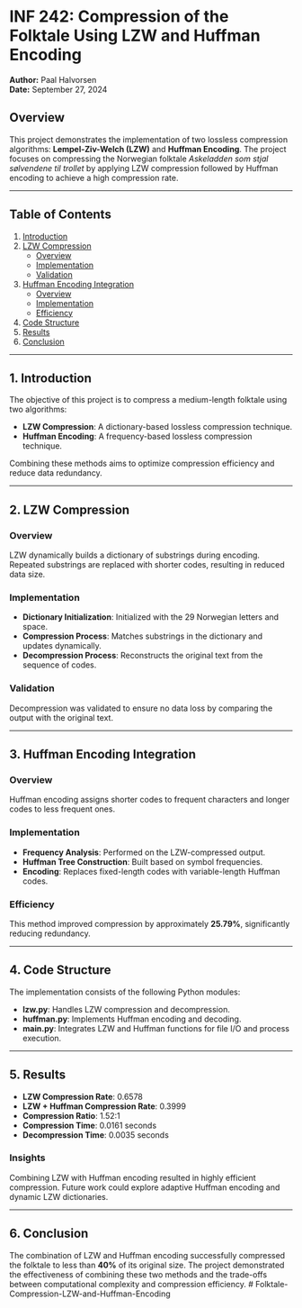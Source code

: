 # INF 242: Compression of the Folktale Using LZW and Huffman Encoding

**Author:** Paal Halvorsen  
**Date:** September 27, 2024

## Overview

This project demonstrates the implementation of two lossless compression algorithms: **Lempel-Ziv-Welch (LZW)** and **Huffman Encoding**. The project focuses on compressing the Norwegian folktale _Askeladden som stjal sølvendene til trollet_ by applying LZW compression followed by Huffman encoding to achieve a high compression rate.

---

## Table of Contents

1. [Introduction](#introduction)
2. [LZW Compression](#lzw-compression)
   - [Overview](#lzw-overview)
   - [Implementation](#lzw-implementation)
   - [Validation](#lzw-validation)
3. [Huffman Encoding Integration](#huffman-encoding-integration)
   - [Overview](#huffman-overview)
   - [Implementation](#huffman-implementation)
   - [Efficiency](#huffman-efficiency)
4. [Code Structure](#code-structure)
5. [Results](#results)
6. [Conclusion](#conclusion)

---

## 1. Introduction

The objective of this project is to compress a medium-length folktale using two algorithms:

- **LZW Compression**: A dictionary-based lossless compression technique.
- **Huffman Encoding**: A frequency-based lossless compression technique.

Combining these methods aims to optimize compression efficiency and reduce data redundancy.

---

## 2. LZW Compression

### Overview

LZW dynamically builds a dictionary of substrings during encoding. Repeated substrings are replaced with shorter codes, resulting in reduced data size.

### Implementation

- **Dictionary Initialization**: Initialized with the 29 Norwegian letters and space.
- **Compression Process**: Matches substrings in the dictionary and updates dynamically.
- **Decompression Process**: Reconstructs the original text from the sequence of codes.

### Validation

Decompression was validated to ensure no data loss by comparing the output with the original text.

---

## 3. Huffman Encoding Integration

### Overview

Huffman encoding assigns shorter codes to frequent characters and longer codes to less frequent ones.

### Implementation

- **Frequency Analysis**: Performed on the LZW-compressed output.
- **Huffman Tree Construction**: Built based on symbol frequencies.
- **Encoding**: Replaces fixed-length codes with variable-length Huffman codes.

### Efficiency

This method improved compression by approximately **25.79%**, significantly reducing redundancy.

---

## 4. Code Structure

The implementation consists of the following Python modules:

- **lzw.py**: Handles LZW compression and decompression.
- **huffman.py**: Implements Huffman encoding and decoding.
- **main.py**: Integrates LZW and Huffman functions for file I/O and process execution.

---

## 5. Results

- **LZW Compression Rate**: 0.6578
- **LZW + Huffman Compression Rate**: 0.3999
- **Compression Ratio**: 1.52:1
- **Compression Time**: 0.0161 seconds
- **Decompression Time**: 0.0035 seconds

### Insights

Combining LZW with Huffman encoding resulted in highly efficient compression. Future work could explore adaptive Huffman encoding and dynamic LZW dictionaries.

---

## 6. Conclusion

The combination of LZW and Huffman encoding successfully compressed the folktale to less than **40%** of its original size. The project demonstrated the effectiveness of combining these two methods and the trade-offs between computational complexity and compression efficiency.
#   F o l k t a l e - C o m p r e s s i o n - L Z W - a n d - H u f f m a n - E n c o d i n g  
 